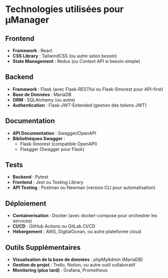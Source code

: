 # Technologies utilisées pour µManager

## Frontend
- **Framework** : React
- **CSS Library** : TailwindCSS (ou autre selon besoin)
- **State Management** : Redux (ou Context API si besoin simple)

## Backend
- **Framework** : Flask (avec Flask-RESTful ou Flask-Smorest pour API-first)
- **Base de Données** : MariaDB
- **ORM** : SQLAlchemy (ou autre)
- **Authentication** : Flask-JWT-Extended (gestion des tokens JWT)

## Documentation
- **API Documentation** : Swagger/OpenAPI
- **Bibliothèques Swagger** :
  - Flask-Smorest (compatible OpenAPI)
  - Flasgger (Swagger pour Flask)

## Tests
- **Backend** : Pytest
- **Frontend** : Jest ou Testing Library
- **API Testing** : Postman ou Newman (version CLI pour automatisation)

## Déploiement
- **Containerisation** : Docker (avec docker-compose pour orchestrer les services)
- **CI/CD** : GitHub Actions ou GitLab CI/CD
- **Hébergement** : AWS, DigitalOcean, ou autre plateforme cloud

## Outils Supplémentaires
- **Visualisation de la base de données** : phpMyAdmin (MariaDB)
- **Gestion de projet** : Trello, Notion, ou autre outil collaboratif
- **Monitoring (plus tard)** : Grafana, Prometheus
